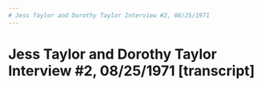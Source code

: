 ```yaml
---
# Jess Taylor and Dorothy Taylor Interview #2, 08/25/1971
---
```

# Jess Taylor and Dorothy Taylor Interview #2, 08/25/1971 [transcript]